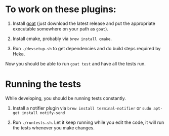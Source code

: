 # To work on these plugins:

1. Install [goat](https://github.com/mediocregopher/goat) (just
   download the latest release and put the appropriate executable
   somewhere on your path as `goat`).

2. Install cmake, probably via `brew install cmake`.

3. Run `./devsetup.sh` to get dependencies and do build steps required
   by Heka.

Now you should be able to run `goat test` and have all the tests run.


# Running the tests

While developing, you should be running tests constantly.

1. Install a notifier plugin via `brew install terminal-notifier` or
   `sudo apt-get install notify-send`

2. Run `./runtests.sh`. Let it keep running while you edit the code,
   it will run the tests whenever you make changes.